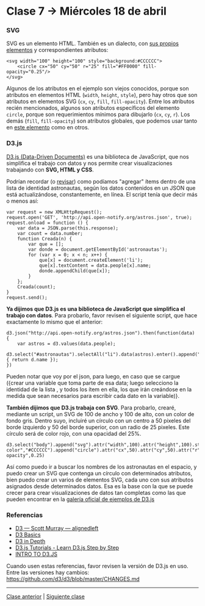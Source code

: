 # Clase 7 → Miércoles 18 de abril

### SVG

SVG es un elemento HTML. También es un dialecto, con [sus propios elementos](https://developer.mozilla.org/es/docs/Web/SVG/Element#Categories) y correspondientes atributos:

```
<svg width="100" height="100" style="background:#CCCCCC">
	<circle cx="50" cy="50" r="25" fill="#FF0000" fill-opacity="0.25"/>
</svg>
```

Algunos de los atributos en el ejemplo son viejos conocidos, porque son atributos en elementos HTML (`width`, `height`, `style`), pero hay otros que son atributos en elementos SVG (`cx`, `cy`, `fill`, `fill-opacity`). Entre los atributos recién mencionados, algunos son atributos específicos del elemento `circle`, porque son requerimientos mínimos para dibujarlo (`cx`, `cy`, `r`). Los demás (`fill`, `fill-opacity`) son atributos globales, que podemos usar tanto en [este elemento](https://developer.mozilla.org/es/docs/Web/SVG/Element/circle) como en otros.

### D3.js

[D3.js (Data-Driven Documents)](https://d3js.org/) es una biblioteca de JavaScript, que nos simplifica el trabajo con datos y nos permite crear visualizaciones trabajando con **SVG, HTML y CSS**.

Podrían recordar (o [revisar](https://github.com/profesorfaco/dno037-2018-05/blob/gh-pages/ej_people_2.html)) como podíamos "agregar" ítems dentro de una lista de identidad astronautas, según los datos contenidos en un JSON que está actualizándose, constantemente, en línea. El script tenía que decir más o menos así:

```
var request = new XMLHttpRequest();
request.open('GET', 'http://api.open-notify.org/astros.json', true);
request.onload = function () {
	var data = JSON.parse(this.response);
	var count = data.number;
	function Creada(n) {
		var que = [];
		var donde = document.getElementById('astronautas');
		for (var x = 0; x < n; x++) {
			que[x] = document.createElement('li');
			que[x].textContent = data.people[x].name;
			donde.appendChild(que[x]);
		}
	};
	Creada(count);
}
request.send();
```

**Ya dijimos que D3.js es una biblioteca de JavaScript que simplifica el trabajo con datos**. Para probarlo, favor revisen el siguiente script, que hace exactamente lo mismo que el anterior:

```
d3.json("http://api.open-notify.org/astros.json").then(function(data) {
	var astros = d3.values(data.people);
	d3.select("#astronautas").selectAll("li").data(astros).enter().append("li").text(function(d) { return d.name });
})
```

Pueden notar que voy por el json, para luego, en caso que se cargue ({crear una variable que toma parte de esa data; luego selecciono la identidad de la lista , y todos los ítem en ella, los que irán creándose en la medida que sean necesarios para escribir cada dato en la variable)}.

**También dijimos que D3.js trabaja con SVG**. Para probarlo, crearé, mediante un script, un SVG de 100 de ancho y 100 de alto, con un color de fondo gris. Dentro suyo, incluiré un círculo con un centro a 50 pixeles del borde izquierdo y 50 del borde superior, con un radio de 25 pixeles. Este círculo será de color rojo, con una opacidad del 25%.

```
d3.select("body").append("svg").attr("width",100).attr("height",100).style("background-color","#CCCCCC").append("circle").attr("cx",50).attr("cy",50).attr("r","25").attr("fill","#FF0000").attr("fill-opacity",0.25)
```
Así como puedo ir a buscar los nombres de los astronautas en el espacio, y puedo crear un SVG que contenga un círculo con determinados atributos, bien puedo crear un varios de elementos SVG, cada uno con sus atributos asignados desde determinados datos. Esa es la base con la que se puede crecer para crear visualizaciones de datos tan completas como las que pueden encontrar en la [galería oficial de ejemplos de D3.js](https://github.com/d3/d3/wiki/Gallery)

### Referencias

- [D3 — Scott Murray — alignedleft](http://alignedleft.com/tutorials/d3)
- [D3 Basics](https://website.education.wisc.edu/~swu28/d3t/concept.html)
- [D3 in Depth](http://d3indepth.com/)
- [D3.js Tutorials - Learn D3.js Step by Step](http://www.tutorialsteacher.com/d3js/)
- [INTRO TO D3.JS](https://square.github.io/intro-to-d3/)

Cuando usen estas referencias, favor revisen la versión de D3.js en uso. Entre las versiones hay cambios: https://github.com/d3/d3/blob/master/CHANGES.md

- - - - - - - - -

[Clase anterior](https://github.com/profesorfaco/dno037-2018-06) | [Siguiente clase](https://github.com/profesorfaco/dno037-2018-08)
